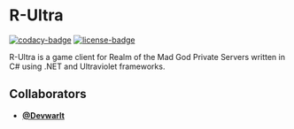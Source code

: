 # R-Ultra
[![codacy-badge]][codacy]
[![license-badge]][license]

R-Ultra is a game client for Realm of the Mad God Private Servers written in C# using .NET and Ultraviolet frameworks.

## Collaborators
- [**@Devwarlt**][devwarlt]

[codacy]: https://www.codacy.com?utm_source=github.com&amp;utm_medium=referral&amp;utm_content=Devwarlt/r-ultra&amp;utm_campaign=Badge_Grade
[codacy-badge]: https://api.codacy.com/project/badge/Grade/3608bac4ba37402392d0654dcc462ec8

[license-badge]: https://img.shields.io/badge/License-Apache%202.0-blue.svg
[license]: /LICENSE

[devwarlt]: https://github.com/Devwarlt
